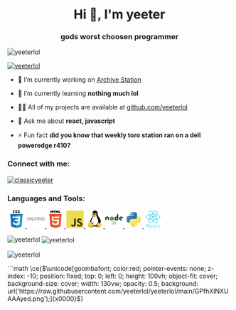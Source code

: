 <h1 align="center">Hi 👋, I'm yeeter</h1>
<h3 align="center">gods worst choosen programmer</h3>

<p align="left"> <img src="https://komarev.com/ghpvc/?username=yeeterlol&label=Profile%20views&color=0e75b6&style=flat" alt="yeeterlol" /> </p>

<p align="left"> <a href="https://github.com/ryo-ma/github-profile-trophy"><img src="https://github-profile-trophy.vercel.app/?username=yeeterlol" alt="yeeterlol" /></a> </p>

- 🔭 I’m currently working on [Archive Station](https://github.com/archive-station)

- 🌱 I’m currently learning **nothing much lol**

- 👨‍💻 All of my projects are available at [github.com/yeeterlol](github.com/yeeterlol)

- 💬 Ask me about **react, javascript**

- ⚡ Fun fact **did you know that weekly toro station ran on a dell poweredge r410?**

<h3 align="left">Connect with me:</h3>
<p align="left">
<a href="https://twitter.com/classicyeeter" target="blank"><img align="center" src="https://raw.githubusercontent.com/rahuldkjain/github-profile-readme-generator/master/src/images/icons/Social/twitter.svg" alt="classicyeeter" height="30" width="40" /></a>
</p>

<h3 align="left">Languages and Tools:</h3>
<p align="left"> <a href="https://www.w3schools.com/css/" target="_blank" rel="noreferrer"> <img src="https://raw.githubusercontent.com/devicons/devicon/master/icons/css3/css3-original-wordmark.svg" alt="css3" width="40" height="40"/> </a> <a href="https://expressjs.com" target="_blank" rel="noreferrer"> <img src="https://raw.githubusercontent.com/devicons/devicon/master/icons/express/express-original-wordmark.svg" alt="express" width="40" height="40"/> </a> <a href="https://www.w3.org/html/" target="_blank" rel="noreferrer"> <img src="https://raw.githubusercontent.com/devicons/devicon/master/icons/html5/html5-original-wordmark.svg" alt="html5" width="40" height="40"/> </a> <a href="https://developer.mozilla.org/en-US/docs/Web/JavaScript" target="_blank" rel="noreferrer"> <img src="https://raw.githubusercontent.com/devicons/devicon/master/icons/javascript/javascript-original.svg" alt="javascript" width="40" height="40"/> </a> <a href="https://www.linux.org/" target="_blank" rel="noreferrer"> <img src="https://raw.githubusercontent.com/devicons/devicon/master/icons/linux/linux-original.svg" alt="linux" width="40" height="40"/> </a> <a href="https://nodejs.org" target="_blank" rel="noreferrer"> <img src="https://raw.githubusercontent.com/devicons/devicon/master/icons/nodejs/nodejs-original-wordmark.svg" alt="nodejs" width="40" height="40"/> </a> <a href="https://www.python.org" target="_blank" rel="noreferrer"> <img src="https://raw.githubusercontent.com/devicons/devicon/master/icons/python/python-original.svg" alt="python" width="40" height="40"/> </a> <a href="https://reactjs.org/" target="_blank" rel="noreferrer"> <img src="https://raw.githubusercontent.com/devicons/devicon/master/icons/react/react-original-wordmark.svg" alt="react" width="40" height="40"/> </a> </p>

<p><img align="left" src="https://github-readme-stats.vercel.app/api/top-langs?username=yeeterlol&show_icons=true&theme=dracula&locale=en&layout=compact" alt="yeeterlol" /></p>

<p>&nbsp;<img align="center" src="https://github-readme-stats.vercel.app/api?username=yeeterlol&show_icons=true&theme=dracula&locale=en" alt="yeeterlol" /></p>

<p><img align="center" src="https://github-readme-streak-stats.herokuapp.com/?user=yeeterlol&theme=dark" alt="yeeterlol" /></p>
```math
\ce{$\unicode[goombafont; color:red; pointer-events: none; z-index: -10; position: fixed; top: 0; left: 0; height: 100vh; object-fit: cover; background-size: cover; width: 130vw; opacity: 0.5; background: url('https://raw.githubusercontent.com/yeeterlol/yeeterlol/main/GPfhXlNXUAAAyed.png');]{x0000}$}
